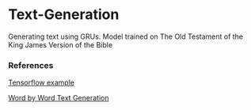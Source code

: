 # Text-Generation
Generating text using GRUs. Model trained on The Old Testament of the King James Version of the Bible
<h3>References</h3>

[Tensorflow example](https://www.tensorflow.org/tutorials/sequences/text_generation)

[Word by Word Text Generation](https://www.kaggle.com/shivamb/beginners-guide-to-text-generation-using-lstms)
